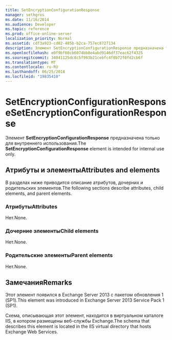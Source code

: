 ```yaml
---
title: SetEncryptionConfigurationResponse
manager: sethgros
ms.date: 11/16/2014
ms.audience: Developer
ms.topic: reference
ms.prod: office-online-server
localization_priority: Normal
ms.assetid: cdf3a923-cd82-485b-b2ca-757ec8727134
description: Элемент SetEncryptionConfigurationResponse предназначена только для внутреннего использования.
ms.openlocfilehash: e0f9bf60cb6074bb8e4abd9146df37eac62f4325
ms.sourcegitcommit: 34041125dc8c5f993b21cebfc4f8b72f0fd2cb6f
ms.translationtype: MT
ms.contentlocale: ru-RU
ms.lasthandoff: 06/25/2018
ms.locfileid: "19835410"
---
```

# <a name="setencryptionconfigurationresponse"></a><span data-ttu-id="76f16-103">SetEncryptionConfigurationResponse</span><span class="sxs-lookup"><span data-stu-id="76f16-103">SetEncryptionConfigurationResponse</span></span>

<span data-ttu-id="76f16-104">Элемент **SetEncryptionConfigurationResponse** предназначена только для внутреннего использования.</span><span class="sxs-lookup"><span data-stu-id="76f16-104">The **SetEncryptionConfigurationResponse** element is intended for internal use only.</span></span> 

## <a name="attributes-and-elements"></a><span data-ttu-id="76f16-105">Атрибуты и элементы</span><span class="sxs-lookup"><span data-stu-id="76f16-105">Attributes and elements</span></span>

<span data-ttu-id="76f16-106">В разделах ниже приводится описание атрибутов, дочерних и родительских элементов.</span><span class="sxs-lookup"><span data-stu-id="76f16-106">The following sections describe attributes, child elements, and parent elements.</span></span>
  
### <a name="attributes"></a><span data-ttu-id="76f16-107">Атрибуты</span><span class="sxs-lookup"><span data-stu-id="76f16-107">Attributes</span></span>

<span data-ttu-id="76f16-108">Нет.</span><span class="sxs-lookup"><span data-stu-id="76f16-108">None.</span></span>
  
### <a name="child-elements"></a><span data-ttu-id="76f16-109">Дочерние элементы</span><span class="sxs-lookup"><span data-stu-id="76f16-109">Child elements</span></span>

<span data-ttu-id="76f16-110">Нет.</span><span class="sxs-lookup"><span data-stu-id="76f16-110">None.</span></span>
  
### <a name="parent-elements"></a><span data-ttu-id="76f16-111">Родительские элементы</span><span class="sxs-lookup"><span data-stu-id="76f16-111">Parent elements</span></span>

<span data-ttu-id="76f16-112">Нет.</span><span class="sxs-lookup"><span data-stu-id="76f16-112">None.</span></span>
  
## <a name="remarks"></a><span data-ttu-id="76f16-113">Замечания</span><span class="sxs-lookup"><span data-stu-id="76f16-113">Remarks</span></span>

<span data-ttu-id="76f16-114">Этот элемент появился в Exchange Server 2013 с пакетом обновления 1 (SP1).</span><span class="sxs-lookup"><span data-stu-id="76f16-114">This element was introduced in Exchange Server 2013 Service Pack 1 (SP1).</span></span>
  
<span data-ttu-id="76f16-115">Схема, описывающая этот элемент, находится в виртуальном каталоге IIS, в котором размещены веб-службы Exchange.</span><span class="sxs-lookup"><span data-stu-id="76f16-115">The schema that describes this element is located in the IIS virtual directory that hosts Exchange Web Services.</span></span>
  

